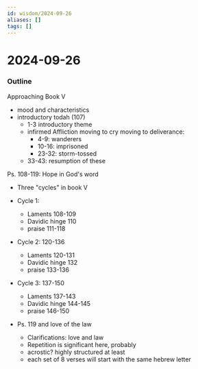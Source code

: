 ```yaml
---
id: wisdom/2024-09-26
aliases: []
tags: []
---
```


# 2024-09-26
### Outline

Approaching Book V
- mood and characteristics
- introductory todah (107)
    - 1-3 introductory theme
    - infirmed Affliction moving to cry moving to deliverance:
        - 4-9: wanderers
        - 10-16: imprisoned
        - 23-32: storm-tossed
    - 33-43: resumption of these

Ps. 108-119: Hope in God's word
- Three "cycles" in book V
- Cycle 1: 
    - Laments 108-109
    - Davidic hinge 110
    - praise 111-118
- Cycle 2: 120-136
    - Laments 120-131
    - Davidic hinge 132
    - praise 133-136
- Cycle 3: 137-150
    - Laments 137-143
    - Davidic hinge 144-145
    - praise 146-150



- Ps. 119 and love of the law
    - Clarifications: love and law
    - Repetition is significant here, probably 
    - acrostic? highly structured at least
    - each set of 8 verses will start with the same hebrew letter






























